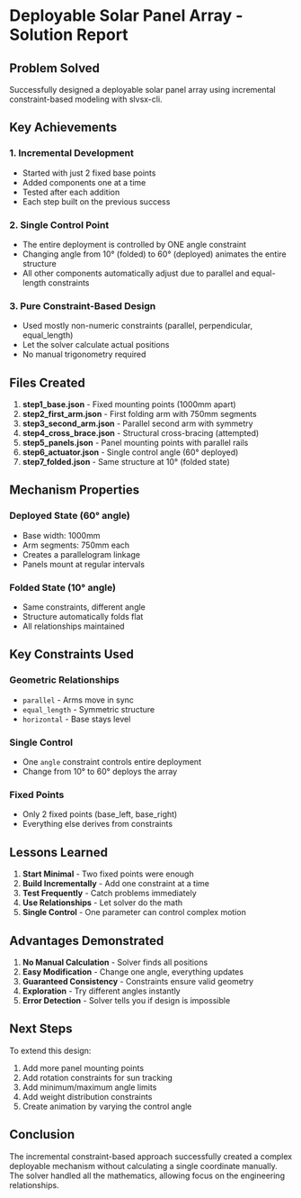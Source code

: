 # Deployable Solar Panel Array - Solution Report

## Problem Solved

Successfully designed a deployable solar panel array using incremental constraint-based modeling with slvsx-cli.

## Key Achievements

### 1. Incremental Development
- Started with just 2 fixed base points
- Added components one at a time
- Tested after each addition
- Each step built on the previous success

### 2. Single Control Point
- The entire deployment is controlled by ONE angle constraint
- Changing angle from 10° (folded) to 60° (deployed) animates the entire structure
- All other components automatically adjust due to parallel and equal-length constraints

### 3. Pure Constraint-Based Design
- Used mostly non-numeric constraints (parallel, perpendicular, equal_length)
- Let the solver calculate actual positions
- No manual trigonometry required

## Files Created

1. **step1_base.json** - Fixed mounting points (1000mm apart)
2. **step2_first_arm.json** - First folding arm with 750mm segments
3. **step3_second_arm.json** - Parallel second arm with symmetry
4. **step4_cross_brace.json** - Structural cross-bracing (attempted)
5. **step5_panels.json** - Panel mounting points with parallel rails
6. **step6_actuator.json** - Single control angle (60° deployed)
7. **step7_folded.json** - Same structure at 10° (folded state)

## Mechanism Properties

### Deployed State (60° angle)
- Base width: 1000mm
- Arm segments: 750mm each
- Creates a parallelogram linkage
- Panels mount at regular intervals

### Folded State (10° angle)
- Same constraints, different angle
- Structure automatically folds flat
- All relationships maintained

## Key Constraints Used

### Geometric Relationships
- `parallel` - Arms move in sync
- `equal_length` - Symmetric structure
- `horizontal` - Base stays level

### Single Control
- One `angle` constraint controls entire deployment
- Change from 10° to 60° deploys the array

### Fixed Points
- Only 2 fixed points (base_left, base_right)
- Everything else derives from constraints

## Lessons Learned

1. **Start Minimal** - Two fixed points were enough
2. **Build Incrementally** - Add one constraint at a time
3. **Test Frequently** - Catch problems immediately
4. **Use Relationships** - Let solver do the math
5. **Single Control** - One parameter can control complex motion

## Advantages Demonstrated

1. **No Manual Calculation** - Solver finds all positions
2. **Easy Modification** - Change one angle, everything updates
3. **Guaranteed Consistency** - Constraints ensure valid geometry
4. **Exploration** - Try different angles instantly
5. **Error Detection** - Solver tells you if design is impossible

## Next Steps

To extend this design:
1. Add more panel mounting points
2. Add rotation constraints for sun tracking
3. Add minimum/maximum angle limits
4. Add weight distribution constraints
5. Create animation by varying the control angle

## Conclusion

The incremental constraint-based approach successfully created a complex deployable mechanism without calculating a single coordinate manually. The solver handled all the mathematics, allowing focus on the engineering relationships.